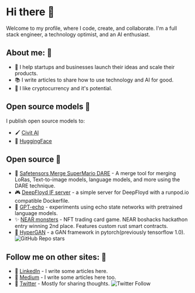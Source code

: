 # Hi there 👋

Welcome to my profile, where I code, create, and collaborate. I'm a full stack engineer, a technology optimist, and an AI enthusiast.

## About me: 🙋
* 🚀 I help startups and businesses launch their ideas and scale their products.
* 📚 I write articles to share how to use technology and AI for good.
* 💸 I like cryptocurrency and it's potential.

## Open source models 🤖

I publish open source models to:
* 🖌️ [Civit AI](https://civitai.com/user/chandro)
* 🤗 [HuggingFace](https://huggingface.co/martyn)

## Open source 🔧
* 🔀 [Safetensors Merge SuperMario DARE](https://github.com/martyn/safetensors-merge-supermario) - A merge tool for merging LoRas, Text-to-image models, language models, and more using the DARE technique.
* 🎮 [DeepFloyd IF server](https://github.com/martyn/DeepFloydIF-Server) - a simple server for DeepFloyd with a runpod.io compatible Dockerfile.
* 🧮 [GPT-echo](https://github.com/martyn/gpt-echo) - experiments using echo state networks with pretrained language models.
* ✨ [NEAR monsters](https://github.com/martyn/near-monsters) - NFT trading card game. NEAR boshacks hackathon entry winning 2nd place. Features custom rust smart contracts.
* 🎨 [HyperGAN](https://github.com/hypergan/hypergan) - a GAN framework in pytorch(previously tensorflow 1.0). ![GitHub Repo stars](https://img.shields.io/github/stars/hypergan/HyperGAN?style=social)

## Follow me on other sites: 🎉
* 💼 [LinkedIn](https://linkedin.com/in/martyngarcia) - I write some articles here.
* 📝 [Medium](https://medium.com/@martyn.garcia) - I write some articles here too.
* 💬 [Twitter](https://twitter.com/martyngarcia_) - Mostly for sharing thoughts. ![Twitter Follow](https://img.shields.io/twitter/follow/martyngarcia_?style=social)
